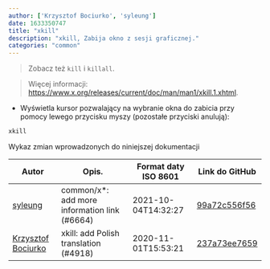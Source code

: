 ```yaml
---
author: ['Krzysztof Bociurko', 'syleung']
date: 1633350747
title: "xkill"
description: "xkill, Zabija okno z sesji graficznej."
categories: "common"
---
```

> Zobacz też `kill` i `killall`.

> Więcej informacji: <https://www.x.org/releases/current/doc/man/man1/xkill.1.xhtml>.

- Wyświetla kursor pozwalający na wybranie okna do zabicia przy pomocy lewego przycisku myszy (pozostałe przyciski anulują):

```bash
xkill
```
Wykaz zmian wprowadzonych do niniejszej dokumentacji


Autor | Opis. | Format daty ISO 8601 | Link do GitHub
------|-----|-----|-----
[syleung](mailto:syleung@users.noreply.github.com) | common/x*: add more information link (#6664) | 2021-10-04T14:32:27 | [99a72c556f56](https://github.com/tldr-pages/tldr/commit/99a72c556f563a928a10ff2c2146ad42d9af2990)
[Krzysztof Bociurko](mailto:chanibal@users.noreply.github.com) | xkill: add Polish translation (#4918) | 2020-11-01T15:53:21 | [237a73ee7659](https://github.com/tldr-pages/tldr/commit/237a73ee7659815ca547001f39b09e04482b2e66)

